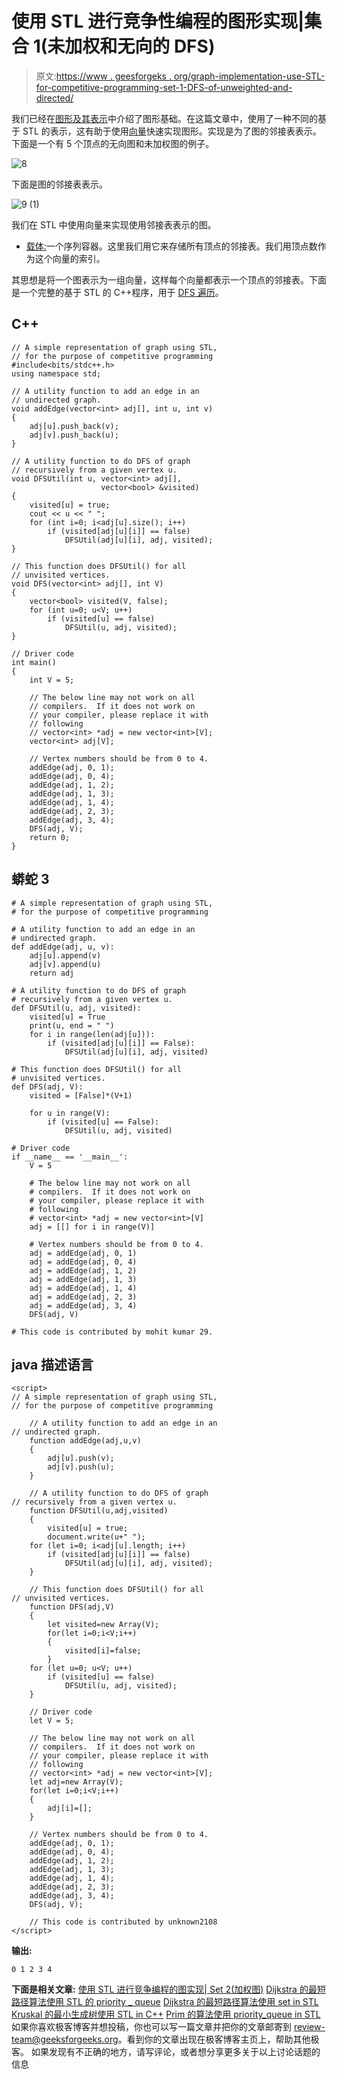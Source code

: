 # 使用 STL 进行竞争性编程的图形实现|集合 1(未加权和无向的 DFS)

> 原文:[https://www . geesforgeks . org/graph-implementation-use-STL-for-competitive-programming-set-1-DFS-of-unweighted-and-directed/](https://www.geeksforgeeks.org/graph-implementation-using-stl-for-competitive-programming-set-1-dfs-of-unweighted-and-undirected/)

我们已经在[图形及其表示](https://www.geeksforgeeks.org/graph-and-its-representations/)中介绍了图形基础。在这篇文章中，使用了一种不同的基于 STL 的表示，这有助于使用[向量](https://www.geeksforgeeks.org/vector-in-cpp-stl/)快速实现图形。实现是为了图的邻接表表示。
下面是一个有 5 个顶点的无向图和未加权图的例子。

![8](img/1ef79a5320e6115e8c3ada572164793e.png)

下面是图的邻接表表示。

![9 (1)](img/218bff5938529b5ffa08e970848d05ad.png)

我们在 STL 中使用向量来实现使用邻接表表示的图。

*   [载体:](https://www.geeksforgeeks.org/vector-in-cpp-stl/)一个序列容器。这里我们用它来存储所有顶点的邻接表。我们用顶点数作为这个向量的索引。

其思想是将一个图表示为一组向量，这样每个向量都表示一个顶点的邻接表。下面是一个完整的基于 STL 的 C++程序，用于 [DFS 遍历](https://www.geeksforgeeks.org/depth-first-traversal-for-a-graph/)。

## C++

```
// A simple representation of graph using STL,
// for the purpose of competitive programming
#include<bits/stdc++.h>
using namespace std;

// A utility function to add an edge in an
// undirected graph.
void addEdge(vector<int> adj[], int u, int v)
{
    adj[u].push_back(v);
    adj[v].push_back(u);
}

// A utility function to do DFS of graph
// recursively from a given vertex u.
void DFSUtil(int u, vector<int> adj[],
                    vector<bool> &visited)
{
    visited[u] = true;
    cout << u << " ";
    for (int i=0; i<adj[u].size(); i++)
        if (visited[adj[u][i]] == false)
            DFSUtil(adj[u][i], adj, visited);
}

// This function does DFSUtil() for all
// unvisited vertices.
void DFS(vector<int> adj[], int V)
{
    vector<bool> visited(V, false);
    for (int u=0; u<V; u++)
        if (visited[u] == false)
            DFSUtil(u, adj, visited);
}

// Driver code
int main()
{
    int V = 5;

    // The below line may not work on all
    // compilers.  If it does not work on
    // your compiler, please replace it with
    // following
    // vector<int> *adj = new vector<int>[V];
    vector<int> adj[V];

    // Vertex numbers should be from 0 to 4.
    addEdge(adj, 0, 1);
    addEdge(adj, 0, 4);
    addEdge(adj, 1, 2);
    addEdge(adj, 1, 3);
    addEdge(adj, 1, 4);
    addEdge(adj, 2, 3);
    addEdge(adj, 3, 4);
    DFS(adj, V);
    return 0;
}
```

## 蟒蛇 3

```
# A simple representation of graph using STL,
# for the purpose of competitive programming

# A utility function to add an edge in an
# undirected graph.
def addEdge(adj, u, v):
    adj[u].append(v)
    adj[v].append(u)
    return adj

# A utility function to do DFS of graph
# recursively from a given vertex u.
def DFSUtil(u, adj, visited):
    visited[u] = True
    print(u, end = " ")
    for i in range(len(adj[u])):
        if (visited[adj[u][i]] == False):
            DFSUtil(adj[u][i], adj, visited)

# This function does DFSUtil() for all
# unvisited vertices.
def DFS(adj, V):
    visited = [False]*(V+1)

    for u in range(V):
        if (visited[u] == False):
            DFSUtil(u, adj, visited)

# Driver code
if __name__ == '__main__':
    V = 5

    # The below line may not work on all
    # compilers.  If it does not work on
    # your compiler, please replace it with
    # following
    # vector<int> *adj = new vector<int>[V]
    adj = [[] for i in range(V)]

    # Vertex numbers should be from 0 to 4.
    adj = addEdge(adj, 0, 1)
    adj = addEdge(adj, 0, 4)
    adj = addEdge(adj, 1, 2)
    adj = addEdge(adj, 1, 3)
    adj = addEdge(adj, 1, 4)
    adj = addEdge(adj, 2, 3)
    adj = addEdge(adj, 3, 4)
    DFS(adj, V)

# This code is contributed by mohit kumar 29.
```

## java 描述语言

```
<script>
// A simple representation of graph using STL,
// for the purpose of competitive programming

    // A utility function to add an edge in an
// undirected graph.
    function addEdge(adj,u,v)
    {
        adj[u].push(v);
        adj[v].push(u);
    }

    // A utility function to do DFS of graph
// recursively from a given vertex u.
    function DFSUtil(u,adj,visited)
    {
        visited[u] = true;
        document.write(u+" ");
    for (let i=0; i<adj[u].length; i++)
        if (visited[adj[u][i]] == false)
            DFSUtil(adj[u][i], adj, visited);
    }

    // This function does DFSUtil() for all
// unvisited vertices.
    function DFS(adj,V)
    {
        let visited=new Array(V);
        for(let i=0;i<V;i++)
        {
            visited[i]=false;
        }
    for (let u=0; u<V; u++)
        if (visited[u] == false)
            DFSUtil(u, adj, visited);
    }

    // Driver code
    let V = 5;

    // The below line may not work on all
    // compilers.  If it does not work on
    // your compiler, please replace it with
    // following
    // vector<int> *adj = new vector<int>[V];
    let adj=new Array(V);
    for(let i=0;i<V;i++)
    {
        adj[i]=[];
    }

    // Vertex numbers should be from 0 to 4.
    addEdge(adj, 0, 1);
    addEdge(adj, 0, 4);
    addEdge(adj, 1, 2);
    addEdge(adj, 1, 3);
    addEdge(adj, 1, 4);
    addEdge(adj, 2, 3);
    addEdge(adj, 3, 4);
    DFS(adj, V);

    // This code is contributed by unknown2108
</script>
```

**输出:**

```
0 1 2 3 4
```

**下面是相关文章:**
[使用 STL 进行竞争编程的图实现| Set 2(加权图)](https://www.geeksforgeeks.org/graph-implementation-using-stl-for-competitive-programming-set-2-weighted-graph/)
[Dijkstra 的最短路径算法使用 STL 的 priority _ queue](https://www.geeksforgeeks.org/dijkstras-shortest-path-algorithm-using-priority_queue-stl/)
[Dijkstra 的最短路径算法使用 set in STL](https://www.geeksforgeeks.org/dijkstras-shortest-path-algorithm-using-set-in-stl/)
[Kruskal 的最小生成树使用 STL in C++](https://www.geeksforgeeks.org/kruskals-minimum-spanning-tree-using-stl-in-c/)
[Prim 的算法使用 priority_queue in STL](https://www.geeksforgeeks.org/prims-algorithm-using-priority_queue-stl/) 如果你喜欢极客博客并想投稿，你也可以写一篇文章并把你的文章邮寄到 review-team@geeksforgeeks.org。看到你的文章出现在极客博客主页上，帮助其他极客。
如果发现有不正确的地方，请写评论，或者想分享更多关于以上讨论话题的信息